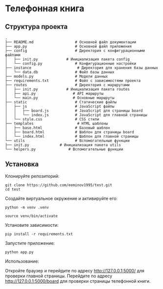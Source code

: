  # Телефонная книга

## Структура проекта

```
.
├── README.md                   # Основной файл документации
├── app.py                      # Основной файл приложения
├── config                      # Директория с конфигурационными файлами
│   ├── init.py             # Инициализация пакета config
│   └── config.py               # Конфигурационные настройки
├── instance                     # Директория для хранения базы данных
│   └── data.db                 # Файл базы данных
├── models.py                   # Модели данных
├── requirements.txt            # Файл с зависимостями проекта
├── routes                      # Директория с маршрутами
│   ├── init.py             # Инициализация пакета routes
│   ├── api.py                 # API маршруты
│   └── main.py                # Основные маршруты
├── static                      # Статические файлы
│   ├── js                      # JavaScript файлы
│   │   ├── board.js            # JavaScript для страницы board
│   │   └── index.js            # JavaScript для главной страницы
│   └── style.css               # CSS стили
├── templates                    # HTML шаблоны
│   ├── base.html               # Базовый шаблон
│   ├── board.html              # Шаблон для страницы board
│   └── index.html              # Шаблон для главной страницы
└── utils                       # Вспомогательные функции
├── init.py              # Инициализация пакета utils
└── helpers.py               # Вспомогательные функции
```

## Установка

Клонируйте репозиторий:
```
git clone https://github.com/eeminov1995/test.git
cd test
```
Создайте виртуальное окружение и активируйте его:
```
python -m venv .venv
```
```
source venv/bin/activate
```
Установите зависимости:
```
pip install -r requirements.txt
```
Запустите приложение:
```
python app.py
```
Использование:

Откройте браузер и перейдите по адресу http://127.0.0.1:5000/ для проверки главной страницы.
Перейдите по адресу http://127.0.0.1:5000/board для проверки страницы телефонной книги.
